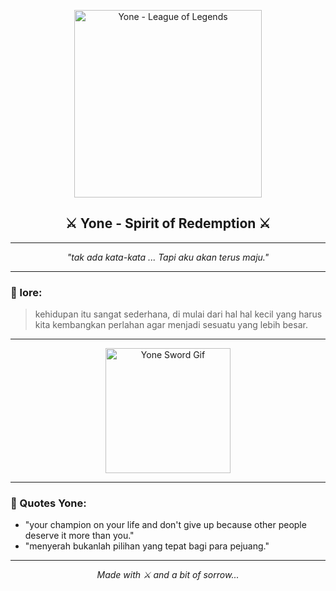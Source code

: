 <p align="center">
  <img src="https://i.pinimg.com/564x/f5/39/f3/f539f3cf7a1ab03d90bc2c759e4de462.jpg" alt="Yone - League of Legends" width="300">
</p>

<h2 align="center">⚔️ Yone - Spirit of Redemption ⚔️</h2>

---

<p align="center">
  <em>"tak ada kata-kata ... Tapi aku akan terus maju."</em>
</p>

---

### 📖 lore:  
> kehidupan itu sangat sederhana,
> di mulai dari hal hal kecil yang harus kita kembangkan perlahan agar menjadi sesuatu yang lebih besar.

---

<div align="center">
  <img src="https://media.giphy.com/media/VJTAhOzkmy7620OMK8/giphy.gif" width="200" alt="Yone Sword Gif">
</div>

---

### 🌟 Quotes Yone:
- "your champion on your life and don't give up because other people deserve it more than you."
- "menyerah bukanlah pilihan yang tepat bagi para pejuang."

---

<p align="center"><i>Made with ⚔️ and a bit of sorrow...</i></p>
